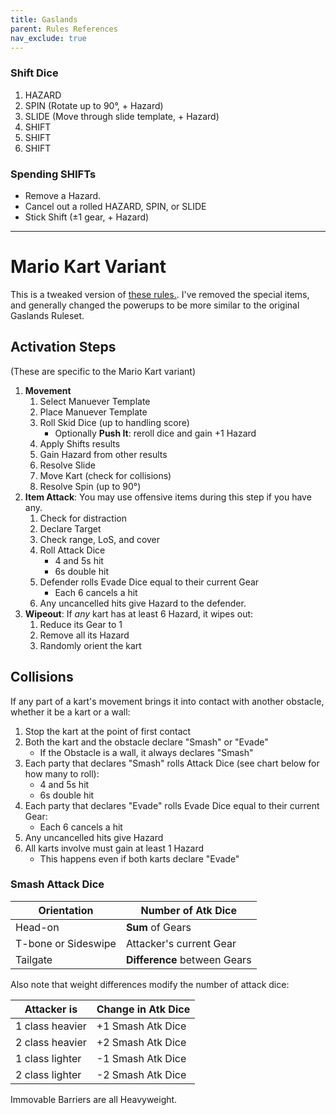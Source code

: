 ```yaml
---
title: Gaslands
parent: Rules References
nav_exclude: true
---
```


### Shift Dice

1. HAZARD
2. SPIN (Rotate up to 90°, + Hazard)
3. SLIDE (Move through slide template, + Hazard)
4. SHIFT
5. SHIFT 
6. SHIFT

### Spending SHIFTs

- Remove a Hazard.
- Cancel out a rolled HAZARD, SPIN, or SLIDE
- Stick Shift (±1 gear, + Hazard)

---

# Mario Kart Variant

This is a tweaked version of [these rules.](https://geekorthodoxy.com/downloads/). I've removed the special items, and generally changed the powerups to be more similar to the original Gaslands Ruleset.

## Activation Steps

(These are specific to the Mario Kart variant)

1. **Movement**
    1. Select Manuever Template
    2. Place Manuever Template
    3. Roll Skid Dice (up to handling score)
        - Optionally **Push It**: reroll dice and gain +1 Hazard
    4. Apply Shifts results
    5. Gain Hazard from other results
    5. Resolve Slide
    6. Move Kart (check for collisions)
    7. Resolve Spin (up to 90°)
2. **Item Attack**: You may use offensive items during this step if you have any.
    1. Check for distraction
    1. Declare Target
    2. Check range, LoS, and cover
    3. Roll Attack Dice
        - 4 and 5s hit
        - 6s double hit
    3. Defender rolls Evade Dice equal to their current Gear
        - Each 6 cancels a hit
    5. Any uncancelled hits give Hazard to the defender.
3. **Wipeout**: If *any* kart has at least 6 Hazard, it wipes out:
    1. Reduce its Gear to 1
    2. Remove all its Hazard
    3. Randomly orient the kart
    
## Collisions

If any part of a kart's movement brings it into contact with another obstacle, whether it be a kart or a wall:

1. Stop the kart at the point of first contact
2. Both the kart and the obstacle declare "Smash" or "Evade"
    - If the Obstacle is a wall, it always declares "Smash"
3. Each party that declares "Smash" rolls Attack Dice (see chart below for how many to roll):
    - 4 and 5s hit
    - 6s double hit
4. Each party that declares "Evade" rolls Evade Dice equal to their current Gear:
    - Each 6 cancels a hit
5. Any uncancelled hits give Hazard
6. All karts involve must gain at least 1 Hazard
   - This happens even if both karts declare "Evade"
   
### Smash Attack Dice

Orientation | Number of Atk Dice
---|---
Head-on| **Sum** of Gears
T-bone or Sideswipe | Attacker's current Gear
Tailgate| **Difference** between Gears

Also note that weight differences modify the number of attack dice:

Attacker is | Change in Atk Dice
---|---
1 class heavier | +1 Smash Atk Dice
2 class heavier | +2 Smash Atk Dice
1 class lighter | -1 Smash Atk Dice
2 class lighter | -2 Smash Atk Dice

Immovable Barriers are all Heavyweight. 

